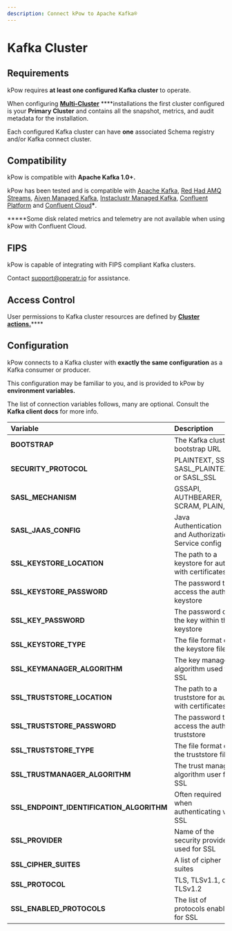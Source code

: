 ```yaml
---
description: Connect kPow to Apache Kafka®
---
```


# Kafka Cluster

## Requirements

kPow requires **at least one configured Kafka cluster** to operate.

When configuring [**Multi-Cluster**](multi-cluster.md) ****installations the first cluster configured is your **Primary Cluster** and contains all the snapshot, metrics, and audit metadata for the installation.

Each configured Kafka cluster can have **one** associated Schema registry and/or Kafka connect cluster.

## Compatibility

kPow is compatible with **Apache Kafka 1.0+.**

kPow has been tested and is compatible with [Apache Kafka](https://kafka.apache.org/), [Red Had AMQ Streams](https://www.redhat.com/en/resources/amq-streams-datasheet), [Aiven Managed Kafka](https://aiven.io/kafka), [Instaclustr Managed Kafka](https://www.instaclustr.com/products/managed-apache-kafka/), [Confluent Platform](https://www.confluent.io/product/confluent-platform) and [Confluent Cloud](https://www.confluent.io/confluent-cloud)**\***.

**\***Some disk related metrics and telemetry are not available when using kPow with Confluent Cloud.

## FIPS

kPow is capable of integrating with FIPS compliant Kafka clusters.

Contact [support@operatr.io](mailto:support@operatr.io) for assistance.

## Access Control

User permissions to Kafka cluster resources are defined by [**Cluster actions.**](../user-authorization/overview.md#user-actions)\*\*\*\*

## Configuration

kPow connects to a Kafka cluster with **exactly the same configuration** as a Kafka consumer or producer.

This configuration may be familiar to you, and is provided to kPow by **environment variables.**

The list of connection variables follows, many are optional. Consult the **Kafka client docs** for more info.

| **Variable** | Description |
| :--- | :--- |
| **BOOTSTRAP** | The Kafka cluster bootstrap URL |
| **SECURITY\_PROTOCOL** | PLAINTEXT, SSL, SASL\_PLAINTEXT, or SASL\_SSL |
| **SASL\_MECHANISM** | GSSAPI, AUTHBEARER, SCRAM, PLAIN, |
| **SASL\_JAAS\_CONFIG** | Java Authentication and Authorization Service config |
| **SSL\_KEYSTORE\_LOCATION** | The path to a keystore for auth with certificates |
| **SSL\_KEYSTORE\_PASSWORD** | The password to access the auth keystore |
| **SSL\_KEY\_PASSWORD** | The password of the key within the keystore |
| **SSL\_KEYSTORE\_TYPE** | The file format of the keystore file |
| **SSL\_KEYMANAGER\_ALGORITHM** | The key manager algorithm used for SSL  |
| **SSL\_TRUSTSTORE\_LOCATION** | The path to a truststore for auth with certificates |
| **SSL\_TRUSTSTORE\_PASSWORD** | The password to access the auth truststore |
| **SSL\_TRUSTSTORE\_TYPE** | The file format of the truststore file |
| **SSL\_TRUSTMANAGER\_ALGORITHM** | The trust manager algorithm user for SSL |
| **SSL\_ENDPOINT\_IDENTIFICATION\_ALGORITHM** | Often required when authenticating via SSL |
| **SSL\_PROVIDER** | Name of the security provider used for SSL |
| **SSL\_CIPHER\_SUITES** | A list of cipher suites |
| **SSL\_PROTOCOL** | TLS, TLSv1.1, or TLSv1.2 |
| **SSL\_ENABLED\_PROTOCOLS** | The list of protocols enabled for SSL |

